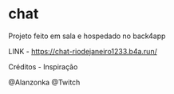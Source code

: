 # chat 

Projeto feito em sala e hospedado no back4app 

LINK - https://chat-riodejaneiro1233.b4a.run/

Créditos - Inspiração 

@Alanzonka
@Twitch
